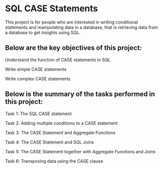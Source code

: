# SQL CASE Statements

This project is for people who are interested in writing conditional statements and manipulating data in a database, that is retrieving data from a database to get insights using SQL.

## Below are the key objectives of this project:

Understand the function of CASE statements in SQL

Write simple CASE statements

Write complex CASE statements

## Below is the summary of the tasks performed in this project:

Task 1: The SQL CASE statement

Task 2: Adding multiple conditions to a CASE statement

Task 3: The CASE Statement and Aggregate Functions

Task 4: The CASE Statement and SQL Joins

Task 5: The CASE Statement together with Aggregate Functions and Joins

Task 6: Transposing data using the CASE clause
